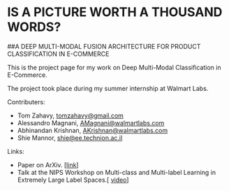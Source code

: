 # IS A PICTURE WORTH A THOUSAND WORDS?

##A DEEP MULTI-MODAL FUSION ARCHITECTURE FOR PRODUCT CLASSIFICATION IN E-COMMERCE

This is the project page for my work on Deep Multi-Modal Classification in E-Commerce. 

The project took place during my summer internship at Walmart Labs. 

Contributers:
- Tom Zahavy, tomzahavy@gmail.com
- Alessandro Magnani, AMagnani@walmartlabs.com
- Abhinandan Krishnan, AKrishnan@walmartlabs.com
- Shie Mannor, shie@ee.technion.ac.il


Links:

- Paper on ArXiv. [[link](https://arxiv.org/pdf/1611.09534.pdf)]
- Talk at the NIPS Workshop on Multi-class and Multi-label Learning in Extremely Large Label Spaces.[ [video]( https://www.youtube.com/watch?v=pBERWAJkLUw)]
